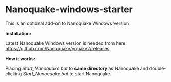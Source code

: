 # Nanoquake-windows-starter

This is an optional add-on to Nanoquake Windows version

__Installation:__

Latest Nanoquake Windows version is needed from here: https://github.com/Nanoquake/yquake2/releases

__How it works:__

Placing _Start_Nanoquake.bat_ to __same directory__ as Nanoquake and double-clicking _Start_Nanoquake.bat_ to start Nanoquake.
